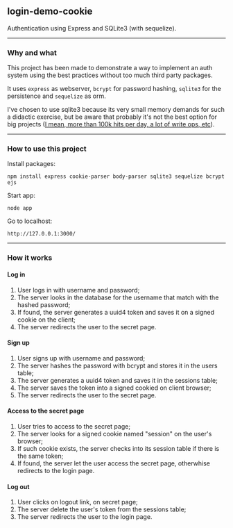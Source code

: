 ## login-demo-cookie

Authentication using Express and SQLite3 (with sequelize).

----------------
### Why and what

This project has been made to demonstrate a way to implement an auth system using the best practices without too much third party packages.

It uses <code>express</code> as webserver, <code>bcrypt</code> for password hashing, <code>sqlite3</code> for the persistence and <code>sequelize</code> as orm.

I've chosen to use sqlite3 because its very small memory demands for such a didactic exercise, but be aware that probably it's not the best option for big projects ([I mean, more than 100k hits per day, a lot of write ops, etc](https://www.sqlite.org/whentouse.html)).

----------------------
### How to use this project

Install packages:

    npm install express cookie-parser body-parser sqlite3 sequelize bcrypt ejs

Start app:

    node app

Go to localhost:

    http://127.0.0.1:3000/

-----------------
### How it works

#### Log in
1. User logs in with username and password;
2. The server looks in the database for the username that match with the hashed password;
3. If found, the server generates a uuid4 token and saves it on a signed cookie on the client;
4. The server redirects the user to the secret page.

#### Sign up
1. User signs up with username and password;
2. The server hashes the password with bcrypt and stores it in the users table;
3. The server generates a uuid4 token and saves it in the sessions table;
4. The server saves the token into a signed cookied on client browser;
5. The server redirects the user to the secret page.

#### Access to the secret page
1. User tries to access to the secret page;
2. The server looks for a signed cookie named "session" on the user's browser;
3. If such cookie exists, the server checks into its session table if there is the same token;
4. If found, the server let the user access the secret page, otherwhise redirects to the login page.

#### Log out
1. User clicks on logout link, on secret page;
2. The server delete the user's token from the sessions table;
3. The server redirects the user to the login page.